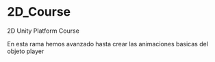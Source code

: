 # 2D_Course
2D Unity Platform Course


En esta rama hemos avanzado hasta crear las animaciones basicas del objeto player